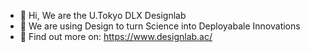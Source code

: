 - 👋 Hi, We are the U.Tokyo DLX Designlab
- 👀 We are using Design to turn Science into Deployabale Innovations
- 🔗 Find out more on: https://www.designlab.ac/

<!---
dlx-designlab-dev/dlx-designlab-dev is a ✨ special ✨ repository because its `README.md` (this file) appears on your GitHub profile.
You can click the Preview link to take a look at your changes.
--->
